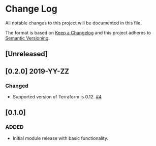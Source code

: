 # Change Log

All notable changes to this project will be documented in this file.

The format is based on [Keep a Changelog](http://keepachangelog.com/) and this
project adheres to [Semantic Versioning](http://semver.org/).

## [Unreleased]

## [0.2.0] 2019-YY-ZZ

### Changed
 - Supported version of Terraform is 0.12. [#4]

## [0.1.0]
### ADDED
- Initial module release with basic functionality.

[#4]: https://github.com/terraform-google-modules/terraform-google-memorystore/pull/4
